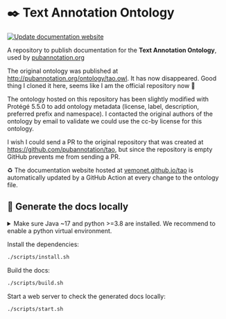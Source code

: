 # ✒️ Text Annotation Ontology

[![Update documentation website](https://github.com/vemonet/tao/actions/workflows/publish.yml/badge.svg)](https://github.com/vemonet/tao/actions/workflows/publish.yml)

A repository to publish documentation for the **Text Annotation Ontology**, used by [pubannotation.org](http://pubannotation.org)

The original ontology was published at http://pubannotation.org/ontology/tao.owl. It has now disappeared. Good thing I cloned it here, seems like I am the official repository now 👀

The ontology hosted on this repository has been slightly modified with Protégé 5.5.0 to add ontology metadata (license, label, description, preferred prefix and namespace). I contacted the original authors of the ontology by email to validate we could use the cc-by license for this ontology.

I wish I could send a PR to the original repository that was created at https://github.com/pubannotation/tao, but since the repository is empty GitHub prevents me from sending a PR.

♻️ The documentation website hosted at [vemonet.github.io/tao](https://vemonet.github.io/tao) is automatically updated by a GitHub Action at every change to the ontology file.

## 📖 Generate the docs locally

<details><summary>Make sure Java ~17 and python >=3.8 are installed. We recommend to enable a python virtual environment.</summary>

Create the virtual environment:
```bash
python -m venv .venv
```

Activate the virtual environment:
```bash
source .venv/bin/activate
```
</details>

Install the dependencies:

```bash
./scripts/install.sh
```

Build the docs:

```bash
./scripts/build.sh
```

Start a web server to check the generated docs locally:

```bash
./scripts/start.sh
```
